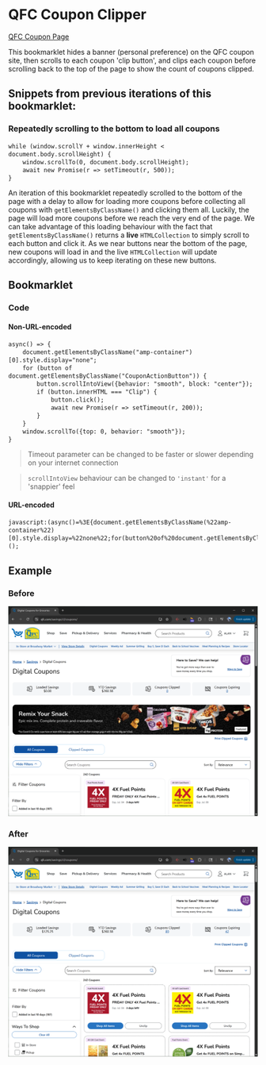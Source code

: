 # QFC Coupon Clipper

[QFC Coupon Page](https://www.qfc.com/savings/cl/coupons/)

This bookmarklet hides a banner (personal preference) on the QFC coupon site, then scrolls to each coupon 'clip button', and clips each coupon before scrolling back to the top of the page to show the count of coupons clipped.

## Snippets from previous iterations of this bookmarklet:
### Repeatedly scrolling to the bottom to load all coupons
```
while (window.scrollY + window.innerHeight < document.body.scrollHeight) {
    window.scrollTo(0, document.body.scrollHeight);
    await new Promise(r => setTimeout(r, 500));
}
```

An iteration of this bookmarklet repeatedly scrolled to the bottom of the page with a delay to allow for loading more coupons before collecting all coupons with `getElementsByClassName()` and clicking them all. Luckily, the page will load more coupons before we reach the very end of the page. We can take advantage of this loading behaviour with the fact that `getElementsByClassName()` returns a **live** `HTMLCollection` to simply scroll to each button and click it. As we near buttons near the bottom of the page, new coupons will load in and the live `HTMLCollection` will update accordingly, allowing us to keep iterating on these new buttons.

## Bookmarklet
### Code
#### Non-URL-encoded
```
async() => {
    document.getElementsByClassName("amp-container")[0].style.display="none";
    for (button of document.getElementsByClassName("CouponActionButton")) {
        button.scrollIntoView({behavior: "smooth", block: "center"});
        if (button.innerHTML === "Clip") {
            button.click();
            await new Promise(r => setTimeout(r, 200));
        }
    }
    window.scrollTo({top: 0, behavior: "smooth"});
}
```
> Timeout parameter can be changed to be faster or slower depending on your internet connection

> `scrollIntoView` behaviour can be changed to `'instant'` for a 'snappier' feel
#### URL-encoded
```
javascript:(async()=%3E{document.getElementsByClassName(%22amp-container%22)[0].style.display=%22none%22;for(button%20of%20document.getElementsByClassName(%22CouponActionButton%22))button.scrollIntoView({behavior:%22smooth%22,block:%22center%22}),%22Clip%22===button.innerHTML%26%26(button.click(),await%20new%20Promise(r=%3EsetTimeout(r,200)));window.scrollTo({top:0,behavior:%22smooth%22})})();
```

## Example

### Before
![Safeway coupon page](./assets/qfc-before.png)

### After
![Safeway coupon page decluttered with coupons loaded](./assets/qfc-after.png)